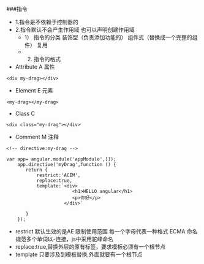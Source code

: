 ###指令
- 1.指令是不依赖于控制器的
- 2.指令默认不会产生作用域 也可以声明创建作用域
     - 1） 指令的分类 装饰型（负责添加功能的）  组件式（替换成一个完整的组件） 复用
     - 2) 指令的格式
- Attribute   A   属性
```angular2html
<div my-drag></div>
```
- Element     E   元素
```angular2html
<my-drag></my-drag>
```
- Class       C 
```angular2html
<div class="my-drag"></div>
```
- Comment     M   注释
```angular2html
<!-- directive:my-drag -->

```

```angular2html
var app= angular.module('appModule',[]);
    app.directive('myDrag',function () {  
       return { 
           restrict:'ACEM', 
           replace:true,
           template:`<div>
                        <h1>HELLO angular</h1>
                        <p>你好</p>
                     </div>`
          
       }
    });
```
- restrict 默认生效的是AE 限制使用范围 每一个字母代表一种格式
 ECMA 命名规范多个单词以-连接，js中采用驼峰命名
- replace:true,替换外层的原有标签，要求模板必须有一个根节点
- template   只要涉及到模板替换,外面就要有一个根节点


